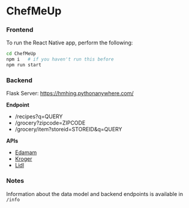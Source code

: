 # ChefMeUp

### Frontend

To run the React Native app, perform the following:

```bash
cd ChefMeUp
npm i   # if you haven't run this before
npm run start
```

### Backend

Flask Server: https://hmhing.pythonanywhere.com/

**Endpoint**
* /recipes?q=QUERY
* /grocery?zipcode=ZIPCODE
* /grocery/item?storeid=STOREID&q=QUERY


**APIs**

* [Edamam](https://developer.edamam.com/edamam-recipe-api)
* [Kroger](https://developer.kroger.com/reference/)
* [Lidl](https://mobileapi.lidl.com/v1/)

### Notes

Information about the data model and backend endpoints is available in `/info`